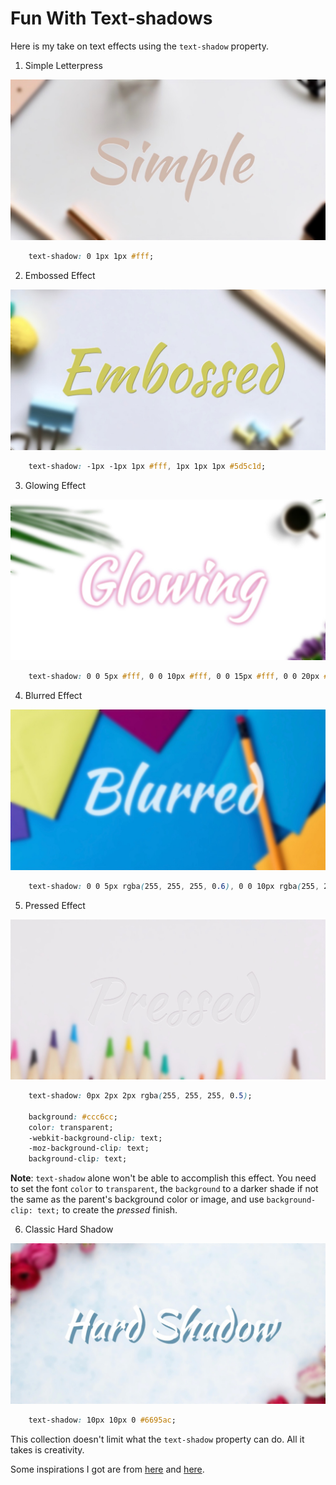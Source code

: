 # Fun With Text-shadows

Here is my take on text effects using the `text-shadow` property.

1. Simple Letterpress

![Simple Shadow Effect](assets/images/simple.jpg)

```css
    text-shadow: 0 1px 1px #fff;
```

2. Embossed Effect

![Embossed Text](assets/images/embossed.jpg)

```css
    text-shadow: -1px -1px 1px #fff, 1px 1px 1px #5d5c1d;
```

3. Glowing Effect

![Glowing Text](assets/images/glowing.jpg)

```css
    text-shadow: 0 0 5px #fff, 0 0 10px #fff, 0 0 15px #fff, 0 0 20px #ff1493, 0 0 25px #8a2be2;
```

4. Blurred Effect

![Blurred Text](assets/images/blurred.jpg)

```css
    text-shadow: 0 0 5px rgba(255, 255, 255, 0.6), 0 0 10px rgba(255, 255, 255, 0.4), 0 0 15px rgba(255, 255, 255, 0.3);
```

5. Pressed Effect

![Pressed Text](assets/images/pressed.jpg)

```css
    text-shadow: 0px 2px 2px rgba(255, 255, 255, 0.5);

    background: #ccc6cc;
    color: transparent;
    -webkit-background-clip: text;
    -moz-background-clip: text;
    background-clip: text;
```

**Note**: `text-shadow` alone won't be able to accomplish this effect. You need to set the font `color` to `transparent`, the `background` to a darker shade if not the same as the parent's background color or image, and use `background-clip: text;` to create the *pressed* finish.

6. Classic Hard Shadow

![Hard Shadow](assets/images/hard-shadow.jpg)

```css
    text-shadow: 10px 10px 0 #6695ac;
```

This collection doesn't limit what the `text-shadow` property can do. All it takes is creativity.

Some inspirations I got are from [here](https://mayvendev.com/blog/inner-shadows-in-css-images-text-and-beyond) and [here](https://www.midwinter-dg.com/blog_demos/css-text-shadows/).